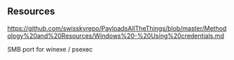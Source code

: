 ## Resources

https://github.com/swisskyrepo/PayloadsAllTheThings/blob/master/Methodology%20and%20Resources/Windows%20-%20Using%20credentials.md


SMB port for winexe / psexec
